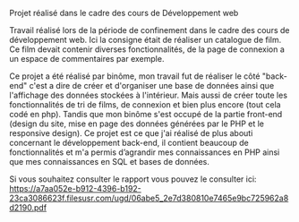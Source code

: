 Projet réalisé dans le cadre des cours de Développement web

Travail réalisé lors de la période de confinement dans le cadre des cours de développement web. Ici la consigne était de réaliser un catalogue de film. Ce film devait contenir diverses fonctionnalités, de la page de connexion a un espace de commentaires par exemple.

Ce projet a été réalisé par binôme, mon travail fut de réaliser le côté "back-end" c'est a dire de créer et d'organiser une base de données ainsi que l'affichage des données stockées à l'intérieur. Mais aussi de créer toute les fonctionnalités de tri de films, de connexion et bien plus encore (tout cela codé en php). Tandis que mon binôme s'est occupé de la partie front-end (design du site, mise en page des données générées par le PHP et le responsive design).
Ce projet est ce que j'ai réalisé de plus abouti concernant le développement back-end, il contient beaucoup de fonctionnalités et m'a permis d’agrandir mes connaissances en PHP ainsi que mes connaissances en SQL et bases de données.

Si vous souhaitez consulter le rapport vous pouvez le consulter ici: https://a7aa052e-b912-4396-b192-23ca3086623f.filesusr.com/ugd/06abe5_2e7d380810e7465e9bc725962a8d2190.pdf
